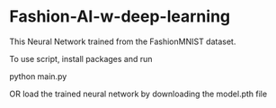 # Fashion-AI-w-deep-learning

This Neural Network trained from the FashionMNIST dataset.

To use script, install packages and run

python main.py

OR load the trained neural network by downloading the model.pth file
